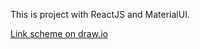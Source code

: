This is project with ReactJS and MaterialUI.

[Link scheme on draw.io](https://app.diagrams.net/#G12m4LtXo1HZMWMKIM4mpKpbYxkApF8TfX)

